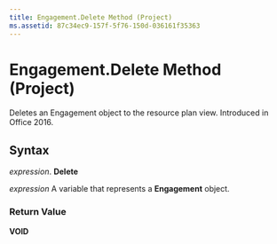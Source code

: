 ```yaml
---
title: Engagement.Delete Method (Project)
ms.assetid: 87c34ec9-157f-5f76-150d-036161f35363
---
```



# Engagement.Delete Method (Project)

Deletes an Engagement object to the resource plan view. Introduced in Office 2016.


## Syntax

 _expression_. **Delete**

 _expression_ A variable that represents a **Engagement** object.


### Return Value

 **VOID**


